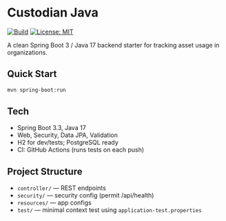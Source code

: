 # Custodian Java

[![Build](https://github.com/Junayed467/Custodian-Java/actions/workflows/java-ci.yml/badge.svg)](https://github.com/Junayed467/Custodian-Java/actions)
[![License: MIT](https://img.shields.io/badge/License-MIT-yellow.svg)](LICENSE)

A clean Spring Boot 3 / Java 17 backend starter for tracking asset usage in organizations.

## Quick Start
```bash
mvn spring-boot:run
```

## Tech
- Spring Boot 3.3, Java 17
- Web, Security, Data JPA, Validation
- H2 for dev/tests; PostgreSQL ready
- CI: GitHub Actions (runs tests on each push)

## Project Structure
- `controller/` — REST endpoints
- `security/` — security config (permit /api/health)
- `resources/` — app configs
- `test/` — minimal context test using `application-test.properties`
